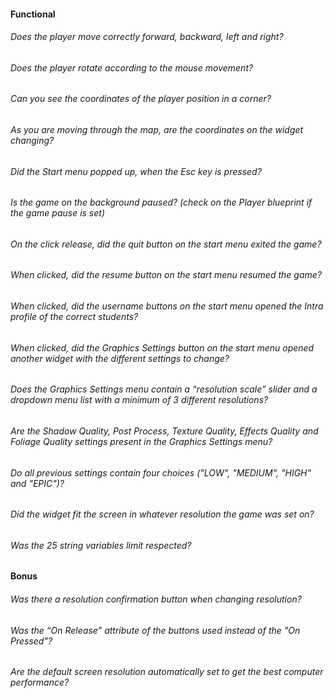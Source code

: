 #### Functional

###### Does the player move correctly forward, backward, left and right?

###### Does the player rotate according to the mouse movement?

###### Can you see the coordinates of the player position in a corner?

###### As you are moving through the map, are the coordinates on the widget changing?

###### Did the Start menu popped up, when the Esc key is pressed?

###### Is the game on the background paused? (check on the Player blueprint if the game pause is set)

###### On the click release, did the quit button on the start menu exited the game?

###### When clicked, did the resume button on the start menu resumed the game?

###### When clicked, did the username buttons on the start menu opened the Intra profile of the correct students?

###### When clicked, did the Graphics Settings button on the start menu opened another widget with the different settings to change?

###### Does the Graphics Settings menu contain a “resolution scale” slider and a dropdown menu list with a minimum of 3 different resolutions?

###### Are the Shadow Quality, Post Process, Texture Quality, Effects Quality and Foliage Quality settings present in the Graphics Settings menu?

###### Do all previous settings contain four choices ("LOW", "MEDIUM", "HIGH" and "EPIC")?

###### Did the widget fit the screen in whatever resolution the game was set on?

###### Was the 25 string variables limit respected?

#### Bonus

###### Was there a resolution confirmation button when changing resolution?

###### Was the “On Release” attribute of the buttons used instead of the "On Pressed"?

###### Are the default screen resolution automatically set to get the best computer performance?
